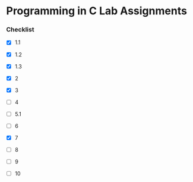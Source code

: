 # Programming in C Lab Assignments

### Checklist
- [x] 1.1

- [x] 1.2
      
- [x] 1.3
      
- [x] 2
      
- [x] 3
      
- [ ] 4
  
- [ ] 5.1
  
- [ ] 6
  
- [x] 7
      
- [ ] 8
  
- [ ] 9
  
- [ ] 10
  
